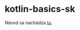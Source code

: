 # kotlin-basics-sk

Návod sa nachádza [tu](https://mstieranka.github.io/kotlin-basics-sk/index.html).
